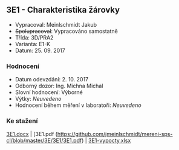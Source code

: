 ## 3E1 - Charakteristika žárovky
 - Vypracoval: Meinlschmidt Jakub
 - ~~Spolupracoval~~: Vypracováno samostatně
 - Třída: 3D/PRA2
 - Varianta: E1-K
 - Datum: 25. 09. 2017

### Hodnocení
 - Datum odevzdání: 2. 10. 2017
 - Odborný dozor: Ing. Michna Michal
 - Slovní hodnocení: Výborné
 - Výtky: *Neuvedeno*
 - Hodnocení během měření v laboratoři: *Neuvedeno*
     
### Ke stažení
[3E1.docx](https://github.com/jmeinlschmidt/mereni-sps-cl/blob/master/3E/3E1/3E1.docx) | [3E1.pdf (https://github.com/jmeinlschmidt/mereni-sps-cl/blob/master/3E/3E1/3E1.pdf) | [3E1-vypocty.xlsx](https://github.com/jmeinlschmidt/mereni-sps-cl/blob/master/3E/3E1/3E1-vypocty.xlsx)
